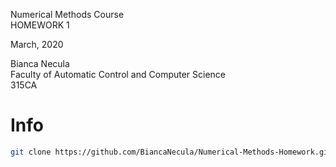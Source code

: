 Numerical Methods Course \
HOMEWORK 1 

March, 2020

Bianca Necula \
Faculty of Automatic Control and Computer Science \
315CA 

# Info
```bash
git clone https://github.com/BiancaNecula/Numerical-Methods-Homework.git
```
